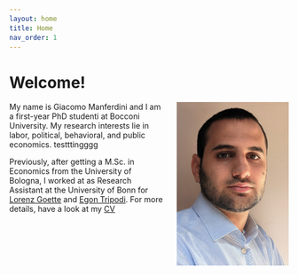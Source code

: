 ```yaml
---
layout: home
title: Home
nav_order: 1
---
```


# Welcome!

<img src="/assets/images/picture.jpg" align="right" alt="Profile picture" class="inline" style="width:40%;padding-left:5%;">

My name is Giacomo Manferdini and I am a first-year PhD studenti at Bocconi University. My research interests lie in labor, political, behavioral, and public economics. testttingggg

Previously, after getting a M.Sc. in Economics from the University of Bologna, I worked at as Research Assistant at the University of Bonn for [Lorenz Goette](https://www.iame.uni-bonn.de/people/lorenz-goette) and [Egon Tripodi](https://www.egontripodi.com/). For more details, have a look at my [CV](../assets/cv/Manferdini_CV.pdf)